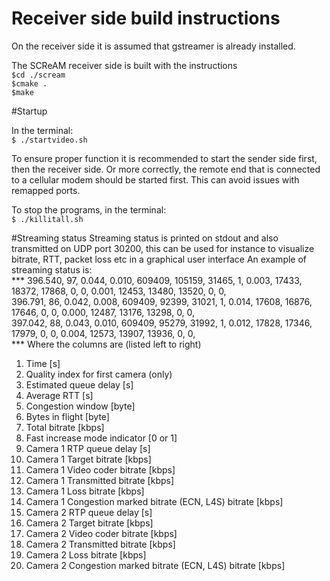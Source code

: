 # Receiver side build instructions

On the receiver side it is assumed that gstreamer is already installed.

The SCReAM receiver side is built with the instructions<br>
`$cd ./scream`<br>
`$cmake .`<br>
`$make`


#Startup

In the terminal:<br>
`$ ./startvideo.sh`<br>

To ensure proper function it is recommended to start the sender side first, then the receiver side. Or more correctly, the remote end that is connected to a cellular modem should be started first. This can avoid issues with remapped ports.

To stop the programs, in the terminal:<br>
`$ ./killitall.sh`<br>

#Streaming status
Streaming status is printed on stdout and also transmitted on UDP port 30200, this can be used for instance to visualize bitrate, RTT, packet loss etc in a graphical user interface
An example of streaming status is:  
*** 396.540, 97, 0.044, 0.010, 609409, 105159,  31465, 1, 0.003,  17433,  18372,  17868,     0,     0, 0.001,  12453,  13480,  13520,     0,     0,<br>
 396.791, 86, 0.042, 0.008, 609409,  92399,  31021, 1, 0.014,  17608,  16876,  17646,     0,     0, 0.000,  12487,  13176,  13298,     0,     0,<br>
 397.042, 88, 0.043, 0.010, 609409,  95279,  31992, 1, 0.012,  17828,  17346,  17979,     0,     0, 0.004,  12573,  13907,  13936,     0,     0,<br>***
Where the columns are (listed left to right)<br>
1. Time [s]<br>
2. Quality index for first camera (only)<br>
3. Estimated queue delay [s]<br>
4. Average RTT [s] <br>
5. Congestion window [byte]<br>
6. Bytes in flight [byte]<br>
7. Total bitrate [kbps]<br>
8. Fast increase mode indicator [0 or 1]<br>
9. Camera 1 RTP queue delay [s]<br>
10. Camera 1 Target bitrate [kbps]<br>
11. Camera 1 Video coder bitrate [kbps]<br>
12. Camera 1 Transmitted bitrate [kbps]<br>
13. Camera 1 Loss bitrate [kbps]<br>
14. Camera 1 Congestion marked bitrate (ECN, L4S) bitrate [kbps]<br>
15. Camera 2 RTP queue delay [s]<br>
16. Camera 2 Target bitrate [kbps]<br>
17. Camera 2 Video coder bitrate [kbps]<br>
18. Camera 2 Transmitted bitrate [kbps]<br>
19. Camera 2 Loss bitrate [kbps]<br>
20. Camera 2 Congestion marked bitrate (ECN, L4S) bitrate [kbps]<br>
